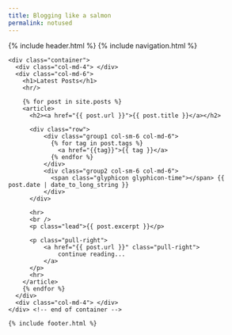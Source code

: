 ```yaml
---
title: Blogging like a salmon
permalink: notused
---
```

<html>
  {% include header.html %}
  
  <body>
    {% include navigation.html %}

    <div class="container">
      <div class="col-md-4"> </div>
      <div class="col-md-6">
        <h1>Latest Posts</h1>
        <hr/>

        {% for post in site.posts %}
        <article>
          <h2><a href="{{ post.url }}">{{ post.title }}</a></h2>
       
          <div class="row">
              <div class="group1 col-sm-6 col-md-6">
                {% for tag in post.tags %}
                  <a href="{{tag}}">{{ tag }}</a>
                {% endfor %}
              </div>
              <div class="group2 col-sm-6 col-md-6">
                <span class="glyphicon glyphicon-time"></span> {{ post.date | date_to_long_string }}
              </div>
          </div>
       
          <hr>
          <br />
          <p class="lead">{{ post.excerpt }}</p>

          <p class="pull-right">
              <a href="{{ post.url }}" class="pull-right">
                  continue reading...
              </a>
          </p>
          <hr>
        </article>
        {% endfor %}
      </div>
      <div class="col-md-4"> </div>
    </div> <!-- end of container -->

    {% include footer.html %}
  </body>
</html>
